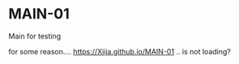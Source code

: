 # MAIN-01
Main for testing

for some reason.... https://Xiija.github.io/MAIN-01  .. is not loading?
